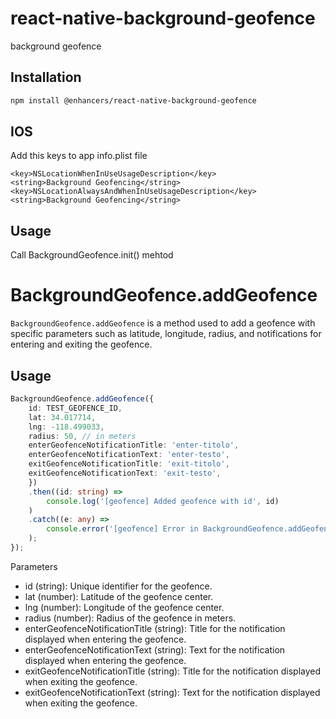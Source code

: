# react-native-background-geofence

background geofence

## Installation

```sh
npm install @enhancers/react-native-background-geofence
```

## IOS

Add this keys to app info.plist file
```
<key>NSLocationWhenInUseUsageDescription</key>
<string>Background Geofencing</string>
<key>NSLocationAlwaysAndWhenInUseUsageDescription</key>
<string>Background Geofencing</string>
```

## Usage

Call BackgroundGeofence.init() mehtod

# BackgroundGeofence.addGeofence

`BackgroundGeofence.addGeofence` is a method used to add a geofence with specific parameters such as latitude, longitude, radius, and notifications for entering and exiting the geofence.

## Usage

```typescript
BackgroundGeofence.addGeofence({
    id: TEST_GEOFENCE_ID,
    lat: 34.017714,
    lng: -118.499033,
    radius: 50, // in meters
    enterGeofenceNotificationTitle: 'enter-titolo',
    enterGeofenceNotificationText: 'enter-testo',
    exitGeofenceNotificationTitle: 'exit-titolo',
    exitGeofenceNotificationText: 'exit-testo',
    })
    .then((id: string) =>
        console.log('[geofence] Added geofence with id', id)
    )
    .catch((e: any) =>
        console.error('[geofence] Error in BackgroundGeofence.addGeofence', e)
    );
});
```

Parameters
- id (string): Unique identifier for the geofence.
- lat (number): Latitude of the geofence center.
- lng (number): Longitude of the geofence center.
- radius (number): Radius of the geofence in meters.
- enterGeofenceNotificationTitle (string): Title for the notification displayed when entering the geofence.
- enterGeofenceNotificationText (string): Text for the notification displayed when entering the geofence.
- exitGeofenceNotificationTitle (string): Title for the notification displayed when exiting the geofence.
- exitGeofenceNotificationText (string): Text for the notification displayed when exiting the geofence.


